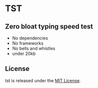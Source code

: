 # TST

## Zero bloat typing speed test
- No dependencies
- No frameworks
- No bells and whistles
- under 20kb


## License
tst is released under the [MIT License](./LICENSE).
